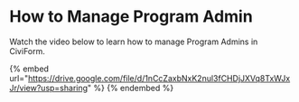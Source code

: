 # How to Manage Program Admin

Watch the video below to learn how to manage Program Admins in CiviForm.

{% embed url="https://drive.google.com/file/d/1nCcZaxbNxK2nul3fCHDjJXVq8TxWJxJr/view?usp=sharing" %} {% endembed %}
